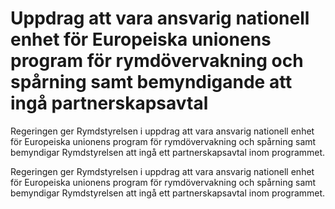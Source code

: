 # Uppdrag att vara ansvarig nationell enhet för Europeiska unionens program för rymdövervakning och spårning samt bemyndigande att ingå partnerskapsavtal

Regeringen ger Rymdstyrelsen i uppdrag att vara ansvarig nationell enhet för Europeiska unionens program för rymdövervakning och spårning samt bemyndigar Rymdstyrelsen att ingå ett partnerskapsavtal inom programmet.

Regeringen ger Rymdstyrelsen i uppdrag att vara ansvarig nationell enhet för Europeiska unionens program för rymdövervakning och spårning samt bemyndigar Rymdstyrelsen att ingå ett partnerskapsavtal inom programmet.
